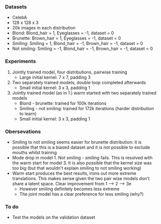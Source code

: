 ### Datasets

- CelebA
- 128 x 128 x 3
- 20k images in each distribution
- Blond: Blond_hair = 1, Eyeglasses = -1, dataset = 0
- Brunette: Brown_hair = 1, Eyeglasses = -1, dataset = 0
- Smiling: Smiling = 1, Blond_hair = -1, Brown_hair = -1, dataset = 0
- Not smiling: Smiling = -1, Blond_hair = -1, Brown_hair = -1, dataset = 0

### Experiments

1. Jointly trained model, four distributions, pairwise training
    - Large initial kernel: 7 x 7, padding 3
2. Two separately trained models, double loop completed afterwards
    - Small initial kernel: 3 x 3, padding 1
3. Jointly trained model (as in 1.) warm started with two separately trained models
    - Blond - brunette: trained for 100k iterations
    - Smiling - not smiling: trained for 172k iterations (harder distribution to learn)
    - Small initial kernel: 3 x 3, padding 1

### Obersevations
  - Smiling to not smiling seems easier for brunette distribution: it is possible that this is a biased dataset and it is not possible to exclude mouths whilst training
  - Mode drop in model 1. Not smiling - smiling fails. This is resolved with the warm start for model 3. It is also possible that the kernel size was too big (but that wouldn't explain smiling to not smiling working)
  - Warm start produces the best results, irons out more extreme translations. This makes sense given the two pair wise models don't share a latent space. Clear improvement from 1 --> 2 --> 3e
    - However smiling definitely becomes less extreme
    - The joint model has a clear preference for less smiling (why?)

### To do
  - Test the models on the validation dataset
